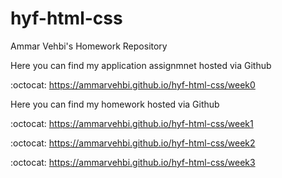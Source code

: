 # hyf-html-css

Ammar Vehbi's Homework Repository


Here you can find my application assignmnet hosted via Github

:octocat: https://ammarvehbi.github.io/hyf-html-css/week0



Here you can find my homework hosted via Github

:octocat: https://ammarvehbi.github.io/hyf-html-css/week1

:octocat: https://ammarvehbi.github.io/hyf-html-css/week2

:octocat: https://ammarvehbi.github.io/hyf-html-css/week3
